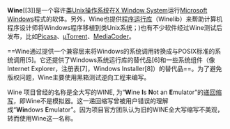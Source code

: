 **Wine**[[3]]是一个容许[类Unix操作系统](https://zh.wikipedia.org/wiki/%E7%B1%BBUnix%E7%B3%BB%E7%BB%9F "类Unix系统")在[X Window System](https://zh.wikipedia.org/wiki/X_Window_System "X Window System")运行[Microsoft Windows](https://zh.wikipedia.org/wiki/Microsoft_Windows "Microsoft Windows")程式的软体。另外，Wine也提供[程序运行库](https://zh.wikipedia.org/wiki/%E7%A8%8B%E5%BC%8F%E5%BA%AB "程式库")（Winelib）来帮助计算机程序设计师将Windows程序移植到类Unix系统；)也有不少软件经过Wine测试后发布，比如[Picasa](https://zh.wikipedia.org/wiki/Picasa "Picasa")、[µTorrent](https://zh.wikipedia.org/wiki/%CE%9CTorrent "ΜTorrent")、[MediaCoder](https://zh.wikipedia.org/wiki/MediaCoder "MediaCoder")。

==Wine通过提供一个兼容层来将Windows的系统调用转换成与POSIX标准的系统调用[5]。它还提供了Windows系统运行库的替代品[6]和一些系统组件（像Internet Explorer，注册表[7]，Windows Installer[8]）的替代品==。为了避免版权问题，Wine主要使用黑箱测试逆向工程来编写。

Wine 项目曾经的名称是全大写的WINE, 为“**W**ine **I**s **N**ot an **E**mulator”的[递回缩写](https://zh.wikipedia.org/wiki/%E9%81%9E%E8%BF%B4%E7%B8%AE%E5%AF%AB "递回缩写")，即Wine不是模拟器。这一递回缩写曾被用户错误的理解成“**Win**dows **E**mulator”。因为项目官方团队认为旧的WINE全大写缩写不美观，转而使用Wine这一名称。

